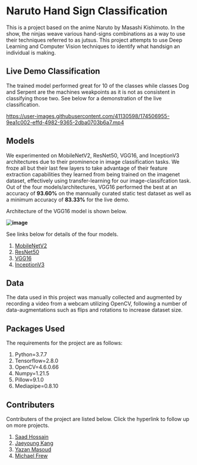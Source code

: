 # Naruto Hand Sign Classification

This is a project based on the anime Naruto by Masashi Kishimoto. In the show, the ninjas weave various hand-signs combinations as a way to use their techniques referred to as jutsus. This project attempts to use Deep Learning and Computer Vision techniques to identify what handsign an individual is making. 


## Live Demo Classification

The trained model performed great for 10 of the classes while classes Dog and Serpent are the machines weakpoints as it is not as consistent in classifying those two. See below for a demonstration of the live classification.

https://user-images.githubusercontent.com/41130598/174506955-9ea1c002-effd-4982-9365-2dba0703b6a7.mp4


## Models

We experimented on MobileNetV2, ResNet50, VGG16, and InceptionV3 architectures due to their prominence in image classification tasks. We froze all but their last few layers to take advantage of their feature extraction capabilities they learned from being trained on the imagenet dataset, effectively using transfer-learning for our image-classifcation task. Out of the four models/architectures, VGG16 performed the best at an accuracy of **93.60%** on the mannually curated static test dataset as well as a minimum accuracy of **83.33%** for the live demo.

Architecture of the VGG16 model is shown below.

**![image](https://user-images.githubusercontent.com/74623611/174507226-39e2be13-ff11-4697-b0c2-f2b2a9123474.png)**

See links below for details of the four models.
1. [MobileNetV2](https://keras.io/api/applications/mobilenet/)
2. [ResNet50](https://www.tensorflow.org/api_docs/python/tf/keras/applications/resnet50/ResNet50)
3. [VGG16](https://keras.io/api/applications/vgg/)
4. [InceptionV3](https://keras.io/api/applications/inceptionv3/)

## Data

The data used in this project was manually collected and augmented by recording a video from a webcam utilizing OpenCV, following a number of data-augmentations such as flips and rotations to increase dataset size.


## Packages Used
The requirements for the project are as follows: <br>
1. Python=3.7.7
2. Tensorflow=2.8.0
3. OpenCV=4.6.0.66
4. Numpy=1.21.5
5. Pillow=9.1.0
6. Mediapipe=0.8.10

## Contributers

Contributers of the project are listed below. Click the hyperlink to follow up on more projects.

1. [Saad Hossain](https://github.com/sdhossain)
2. [Jaeyoung Kang](https://github.com/j97kang)
3. [Yazan Masoud](https://github.com/yaxan)
4. [Michael Frew](https://github.com/mooshifrew)

